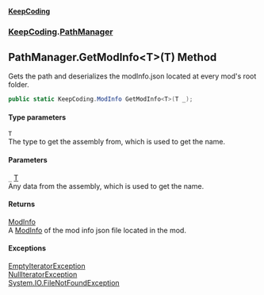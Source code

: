 #### [KeepCoding](index.md 'index')
### [KeepCoding](KeepCoding.md 'KeepCoding').[PathManager](KeepCoding_PathManager.md 'KeepCoding.PathManager')
## PathManager.GetModInfo&lt;T&gt;(T) Method
Gets the path and deserializes the modInfo.json located at every mod's root folder.  
```csharp
public static KeepCoding.ModInfo GetModInfo<T>(T _);
```
#### Type parameters
<a name='KeepCoding_PathManager_GetModInfo_T_(T)_T'></a>
`T`  
The type to get the assembly from, which is used to get the name.
  
#### Parameters
<a name='KeepCoding_PathManager_GetModInfo_T_(T)__'></a>
`_` [T](KeepCoding_PathManager_GetModInfo_T_(T).md#KeepCoding_PathManager_GetModInfo_T_(T)_T 'KeepCoding.PathManager.GetModInfo&lt;T&gt;(T).T')  
Any data from the assembly, which is used to get the name.
  
#### Returns
[ModInfo](KeepCoding_ModInfo.md 'KeepCoding.ModInfo')  
A [ModInfo](KeepCoding_ModInfo.md 'KeepCoding.ModInfo') of the mod info json file located in the mod.
#### Exceptions
[EmptyIteratorException](KeepCoding_EmptyIteratorException.md 'KeepCoding.EmptyIteratorException')  
[NullIteratorException](KeepCoding_NullIteratorException.md 'KeepCoding.NullIteratorException')  
[System.IO.FileNotFoundException](https://docs.microsoft.com/en-us/dotnet/api/System.IO.FileNotFoundException 'System.IO.FileNotFoundException')  
